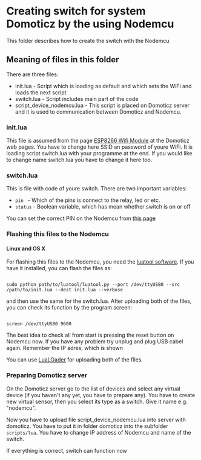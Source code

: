 <h1>Creating switch for system Domoticz by the using Nodemcu</h1>
This folder describes how to create the switch with the Nodemcu
<h2>Meaning of files in this folder</h2>
<p>There are three files:</p>
<ul>
<li> init.lua - Script which is loading as default and which sets the WiFi and loads the next script
<li> switch.lua - Script includes main part of the code
<li> script_device_nodemcu.lua - This script is placed on Domoticz server and it is used to communication between Domoticz and Nodemcu.
</ul>
<h3>init.lua</h3>
<p>This file is assumed from the page <a href="https://www.domoticz.com/wiki/ESP8266_WiFi_module">ESP8266 Wifi Module</a> at the Domoticz web pages. You have to change here SSID an password of youre WiFi. It is loading script switch.lua with your programme at the end. If you would like to change name switch.lua you have to change it here too.</p>
<h3>switch.lua</h3>
<p>This is file with code of youre switch. There are two important variables:</p>
<ul>
<li><code>pin </code> - Which of the pins is connect to the relay, led or etc.
<li><code>status</code> - Boolean variable, which has mean whether switch is on or off
</ul>
<p>You can set the correct PIN on the Nodemcu from <a href="http://www.cnx-software.com/2015/04/18/nodemcu-is-both-a-breadboard-friendly-esp8266-wi-fi-board-and-a-lua-based-firmware/">this page</a></p>
<h3>Flashing this files to the Nodemcu</h3>
<h4>Linux and OS X</h4>
<p>For flashing this files to the Nodemcu, you need the <a href="https://github.com/4refr0nt/luatool">luatool software</a>. If you have it installed, you can flash the files as:</p>
<code>
sudo python path/to/luatool/luatool.py --port /dev/ttyUSB0 --src /path/to/init.lua --dest init.lua --verbose
</code>
<p>and then use the same for the switch.lua. After uploading both of the files, you can check its function by the program screen:</p>
<code>
screen /dev/ttyUSB0 9600
</code>
<p>The best idea to check all from start is pressing the reset button on Nodemcu now. If you have any problem try unplug and plug USB cabel again. Remember the IP adres, which is shown</p>
<Windows>
<p>You can use <a href="http://benlo.com/esp8266/">LuaLOader</a> for uploading both of the files.
<h3>Preparing Domoticz server</h3>
<p>On the Domoticz server go to the list of devices and select any virtual device (if you haven't any yet, you have to prepare any). You have to create new virtual sensor, then you select its type as a switch. Give it name e.g. "nodemcu".</p>
<p>Now you have to upload file script_device_nodemcu.lua into server with domoticz. You have to put it in folder domoticz into the subfolder <code>scripts/lua</code>. You have to change IP address of Nodemcu and name of the switch.</p>
<p>If everything is correct, switch can function now</p>
